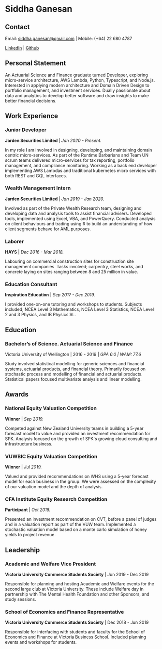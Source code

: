 # Siddha Ganesan

## Contact

Email: [siddha.ganesan@gmail.com](mailto:siddha.ganesan@gmail.com) | Mobile: (+64) 22 680 4787

[LinkedIn](https://www.linkedin.com/in/siddha-ganesan-45a612151/) | [Github](http://github.com/jarden-sid)

## Personal Statement

An Actuarial Science and Finance graduate turned Developer, exploring micro-service architecture, AWS Lambda, Python, Typescript, and Node.js. Interested in applying modern architecture and Domain Driven Design to portfolio management, and investment services. Dually passionate about data and analytics to develop better software and draw insights to make better financial decisions.

## Work Experience

### Junior Developer

**Jarden Securities Limited** | *Jan 2020 - Present.*

In my role I am involved in designing, developing, and maintaining domain centric micro-services. As part of the Runtime Barbarians and Team UN scrum teams delivered micro-services for tax reporting, portfolio management, and compliance monitoring. Working as a back end developer implementing AWS Lambdas and traditional kubernetes micro services with both REST and GQL interfaces.

### Wealth Management Intern

**Jarden Securities Limited** | *Jan 2019 - Jan 2020.*

Involved as part of the Private Wealth Research team, designing and developing data and analysis tools to assist financial advisers. Developed tools, implemented using Excel, VBA, and PowerQuery. Conducted analysis on client behaviours and trading using R  to build an understanding of how client segments behave for AML purposes.

### Laborer

**HAYS** | *Dec 2016 - Mar 2018.*

Labouring on commercial construction sites for construction site management companies. Tasks involved; carpentry, steel works, and concrete laying on sites ranging between 8 and 25 million in value.

### Education Consultant

**Inspiration Education** | *Sep 2017 - Dec 2019.*

I provided one-on-one tutoring and workshops to students. Subjects included; NCEA Level 3 Mathematics, NCEA Level 3 Statistics, NCEA Level 2 and 3 Physics, and IB Physics SL.

## Education

### **Bachelor’s of Science. Actuarial Science and Finance**

Victoria University of Wellington | 2016 - 2019 | *GPA 6.0 | WAM: 77.6*

Study involved statistical modelling for generic sciences and financial systems, actuarial products, and financial theory. Primarily focused on stochastic process and modelling of financial and actuarial products. Statistical papers focused multivariate analysis and linear modelling.

## Awards

### National Equity Valuation Competition

**Winner** | *Sep 2019.*

Competed against New Zealand University teams in building a 5-year forecast model to value and provided an investment recommendation for SPK. Analysis focused on the growth of SPK's growing cloud consulting and infrastructure business.

### VUWBIC Equity Valuation Competition

**Winner** | *Jul 2019.*

Valued and provided recommendations on WHS using a 5-year forecast model for each business in the group. We were assessed on the complexity of our valuation model and the depth of analysis.

### CFA Institute Equity Research Competition

**Participant** | *Oct 2018.*

Presented an investment recommendation on CVT, before a panel of judges and in a valuation report as part of the VUW team. Implemented a stochastic valuation model based on a monte carlo simulation of honey yields to project revenue.

## Leadership

### Academic and Welfare Vice President

**Victoria University Commerce Students Society** | Jun 2019 - Dec 2019

Responsible for planning and hosting Academic and Welfare events for the second large club at Victoria University. These include Welfare day in partnership with The Mental Health Foundation and other Sponsors, and study sessions.

### School of Economics and Finance Representative

**Victoria University Commerce Students Society** | Dec 2018 - Jun 2019

Responsible for interfacing with students and faculty for the School of Economics and Finance at Victoria Business School. Included planning events and workshops for students.